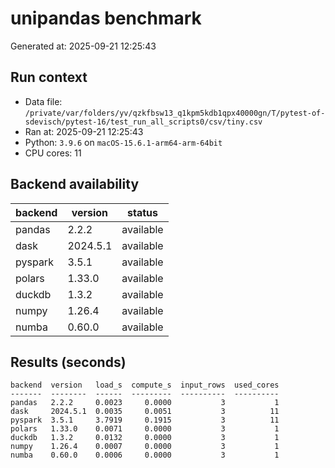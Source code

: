 # unipandas benchmark

Generated at: 2025-09-21 12:25:43

## Run context
- Data file: `/private/var/folders/yv/qzkfbsw13_q1kpm5kdb1qpx40000gn/T/pytest-of-sdevisch/pytest-16/test_run_all_scripts0/csv/tiny.csv`
- Ran at: 2025-09-21 12:25:43
- Python: `3.9.6` on `macOS-15.6.1-arm64-arm-64bit`
- CPU cores: 11

## Backend availability

| backend | version | status |
|---|---|---|
| pandas | 2.2.2 | available |
| dask | 2024.5.1 | available |
| pyspark | 3.5.1 | available |
| polars | 1.33.0 | available |
| duckdb | 1.3.2 | available |
| numpy | 1.26.4 | available |
| numba | 0.60.0 | available |

## Results (seconds)

```text
backend  version   load_s  compute_s  input_rows  used_cores
-------  --------  ------  ---------  ----------  ----------
pandas   2.2.2     0.0023     0.0000           3           1
dask     2024.5.1  0.0035     0.0051           3          11
pyspark  3.5.1     3.7919     0.1915           3          11
polars   1.33.0    0.0071     0.0000           3           1
duckdb   1.3.2     0.0132     0.0000           3           1
numpy    1.26.4    0.0007     0.0000           3           1
numba    0.60.0    0.0006     0.0000           3           1
```

